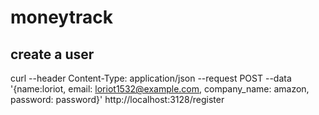 # moneytrack
## create a user
curl --header Content-Type: application/json --request POST --data '{name:loriot, email: loriot1532@example.com, company_name: amazon, password: password}' http://localhost:3128/register
